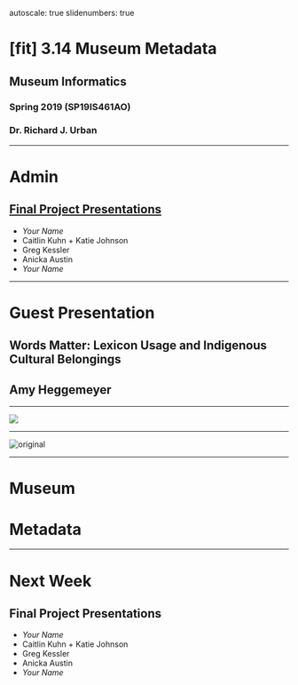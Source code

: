 autoscale: true
slidenumbers: true

# [fit] 3.14 Museum Metadata

## Museum Informatics
### Spring 2019 (SP19IS461AO)
### Dr. Richard J. Urban

---
# Admin
## [Final Project Presentations](https://wiki.illinois.edu/wiki/display/IS461AOSP19/Final+Project+Presentation)
* _Your Name_
* Caitlin Kuhn + Katie Johnson
* Greg Kessler
* Anicka Austin
* _Your Name_

---
# Guest Presentation

## Words Matter: Lexicon Usage and Indigenous Cultural Belongings
## Amy Heggemeyer

---
![](images/native-lands_IL.png)

---
![original](images/native-lands.png)

---
# Museum
# Metadata

---
# Next Week
## Final Project Presentations
* _Your Name_
* Caitlin Kuhn + Katie Johnson
* Greg Kessler
* Anicka Austin
* _Your Name_
